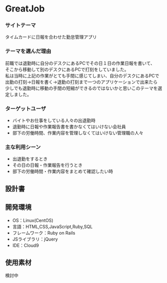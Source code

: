 # GreatJob


### サイトテーマ
タイムカードに日報を合わせた勤怠管理アプリ

### テーマを選んだ理由
前職では退勤時に自分のデスクにあるPCでその日１日の作業日報を書いて、   
そこから移動して別のデスクにあるPCで打刻をしていました。   
私は当時に上記の作業がとても手間に感じてしまい、自分のデスクにあるPCで   
出勤の打刻→日報を書く→退勤の打刻まで一つのアプリケーションで出来たら   
少しでも退勤時に移動の手間の短縮ができるのではないかと思いこのテーマを選定しました。


### ターゲットユーザ
- バイトやお仕事をしている人々の出退勤時
- 退勤時に日報や作業報告書を書かなくてはいけない会社員
- 部下の労働時間、作業内容を管理しなくてはいけない管理職の人々

### 主な利用シーン
- 出退勤をするとき
- その日の日報・作業報告を行うとき
- 部下の労働時間・作業内容をまとめて確認したい時

## 設計書


## 開発環境
- OS：Linux(CentOS)
- 言語：HTML,CSS,JavaScript,Ruby,SQL
- フレームワーク：Ruby on Rails
- JSライブラリ：jQuery
- IDE：Cloud9

## 使用素材
検討中